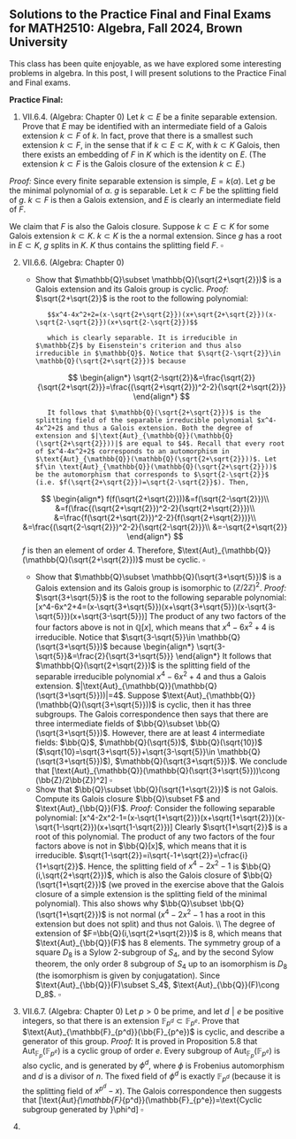 ## Solutions to the Practice Final and Final Exams for MATH2510: Algebra, Fall 2024, Brown University

This class has been quite enjoyable, as we have explored some interesting problems in algebra. In this post, I will present solutions to the Practice Final and Final exams.

<strong>Practice Final: </strong>

1. VII.6.4. (Algebra: Chapter 0) Let $k\subset E$ be a finite separable extension. Prove that $E$ may be identified with an intermediate field of a Galois extension $k\subset F$ of $k$. In fact, prove that there is a smallest such extension $k\subset F$, in the sense that if $k\subset E\subset K$, with $k\subset K$ Galois, then there exists an embedding of $F$ in $K$ which is the identity on $E$. (The extension $k\subset F$ is the Galois closure of the extension $k\subset E$.)

<em>Proof: </em> Since every finite separable extension is simple, $E=k(\alpha)$. Let $g$ be the minimal polynomial of $\alpha$. $g$ is separable. Let $k\subset F$ be the splitting field of $g$. $k\subset F$ is then a Galois extension, and $E$ is clearly an intermediate field of $F$.

We claim that $F$ is also the Galois closure. Suppose $k\subset E\subset K$ for some Galois extension $k\subset K$. $k\subset K$ is the a normal extension. Since $g$ has a root in $E\subset K$, $g$ splits in $K$. $K$ thus contains the splitting field $F$. $\square$

2. VII.6.6. (Algebra: Chapter 0)
   - Show that $\mathbb{Q}\subset \mathbb{Q}(\sqrt{2+\sqrt{2}})$ is a Galois extension and its Galois group is cyclic.
    <em>Proof: </em> $\sqrt{2+\sqrt{2}}$ is the root to the following polynomial:

            $$x^4-4x^2+2=(x-\sqrt{2+\sqrt{2}})(x+\sqrt{2+\sqrt{2}})(x-\sqrt{2-\sqrt{2}})(x+\sqrt{2-\sqrt{2}})$$
     
            which is clearly separable. It is irreducible in $\mathbb{Z}$ by Eisenstein's criterion and thus also irreducible in $\mathbb{Q}$. Notice that $\sqrt{2-\sqrt{2}}\in \mathbb{Q}(\sqrt{2+\sqrt{2}})$ because
     
     $$
            \begin{align*}
                \sqrt{2-\sqrt{2}}&=\frac{\sqrt{2}}{\sqrt{2+\sqrt{2}}}=\frac{(\sqrt{2+\sqrt{2}})^2-2}{\sqrt{2+\sqrt{2}}}
            \end{align*}
     $$
     
            It follows that $\mathbb{Q}(\sqrt{2+\sqrt{2}})$ is the splitting field of the separable irreducible polynomial $x^4-4x^2+2$ and thus a Galois extension. Both the degree of extension and $|\text{Aut}_{\mathbb{Q}}(\mathbb{Q}(\sqrt{2+\sqrt{2}}))|$ are equal to $4$. Recall that every root of $x^4-4x^2+2$ corresponds to an automorphism in $\text{Aut}_{\mathbb{Q}}(\mathbb{Q}(\sqrt{2+\sqrt{2}}))$. Let $f\in \text{Aut}_{\mathbb{Q}}(\mathbb{Q}(\sqrt{2+\sqrt{2}}))$ be the automorphism that corresponds to $\sqrt{2-\sqrt{2}}$ (i.e. $f(\sqrt{2+\sqrt{2}})=\sqrt{2-\sqrt{2}}$). Then,

   $$
            \begin{align*}
                f(f(\sqrt{2+\sqrt{2}}))&=f(\sqrt{2-\sqrt{2}})\\
                &=f(\frac{(\sqrt{2+\sqrt{2}})^2-2}{\sqrt{2+\sqrt{2}}})\\
                &=\frac{f(\sqrt{2+\sqrt{2}})^2-2}{f(\sqrt{2+\sqrt{2}})}\\
                &=\frac{(\sqrt{2-\sqrt{2}})^2-2}{\sqrt{2-\sqrt{2}}}\\
                &=-\sqrt{2+\sqrt{2}}
            \end{align*}
   $$
            $f$ is then an element of order 4. Therefore, $\text{Aut}_{\mathbb{Q}}(\mathbb{Q}(\sqrt{2+\sqrt{2}}))$ must be cyclic. $\square$
   - Show that $\mathbb{Q}\subset \mathbb{Q}(\sqrt{3+\sqrt{5}})$ is a Galois extension and its Galois group is isomorphic to $(\mathbb{Z}/2\mathbb{Z})^2$.
     <em>Proof: </em>  $\sqrt{3+\sqrt{5}}$ is the root to the following separable polynomial:
            \[x^4-6x^2+4=(x-\sqrt{3+\sqrt{5}})(x+\sqrt{3+\sqrt{5}})(x-\sqrt{3-\sqrt{5}})(x+\sqrt{3-\sqrt{5}})\]
            The product of any two factors of the four factors above is not in $\mathbb{Q}[x]$, which means that $x^4-6x^2+4$ is irreducible. Notice that $\sqrt{3-\sqrt{5}}\in \mathbb{Q}(\sqrt{3+\sqrt{5}})$ because
            \begin{align*}
                \sqrt{3-\sqrt{5}}&=\frac{2}{\sqrt{3+\sqrt{5}}}
            \end{align*}
            It follows that $\mathbb{Q}(\sqrt{2+\sqrt{2}})$ is the splitting field of the separable irreducible polynomial $x^4-6x^2+4$ and thus a Galois extension. $|\text{Aut}_{\mathbb{Q}}(\mathbb{Q}(\sqrt{3+\sqrt{5}}))|=4$. Suppose $\text{Aut}_{\mathbb{Q}}(\mathbb{Q}(\sqrt{3+\sqrt{5}}))$ is cyclic, then it has three subgroups. The Galois correspondence then says that there are three intermediate fields of $\bb{Q}\subset \bb{Q}(\sqrt{3+\sqrt{5}})$. However, there are at least 4 intermediate fields: $\bb{Q}$, $\mathbb{Q}(\sqrt{5})$, $\bb{Q}(\sqrt{10})$ ($\sqrt{10}=\sqrt{3+\sqrt{5}}+\sqrt{3-\sqrt{5}}\in \mathbb{Q}(\sqrt{3+\sqrt{5}})$), $\mathbb{Q}(\sqrt{3+\sqrt{5}})$. 
            We conclude that 
            \[\text{Aut}_{\mathbb{Q}}(\mathbb{Q}(\sqrt{3+\sqrt{5}}))\cong (\bb{Z}/2\bb{Z})^2\]
     $\square$
   - Show that $\bb{Q}\subset \bb{Q}(\sqrt{1+\sqrt{2}})$ is not Galois. Compute its Galois closure $\bb{Q}\subset F$ and $\text{Aut}_{\bb{Q}}(F)$.
  <em>Proof: </em>
Consider the following separable polynomial:
            \[x^4-2x^2-1=(x-\sqrt{1+\sqrt{2}})(x+\sqrt{1+\sqrt{2}})(x-\sqrt{1-\sqrt{2}})(x+\sqrt{1-\sqrt{2}})\]
            Clearly $\sqrt{1+\sqrt{2}}$ is a root of this polynomial. The product of any two factors of the four factors above is not in $\bb{Q}[x]$, which means that it is irreducible. $\sqrt{1-\sqrt{2}}=i\sqrt{-1+\sqrt{2}}=\cfrac{i}{1+\sqrt{2}}$. Hence, the splitting field of $x^4-2x^2-1$ is $\bb{Q}(i,\sqrt{2+\sqrt{2}})$, which is also the Galois closure of $\bb{Q}(\sqrt{1+\sqrt{2}})$ (we proved in the exercise above that the Galois closure of a simple extension is the splitting field of the minimal polynomial). This also shows why $\bb{Q}\subset \bb{Q}(\sqrt{1+\sqrt{2}})$ is not normal ($x^4-2x^2-1$ has a root in this extension but does not split) and thus not Galois.
            \\\\
            The degree of extension of $F=\bb{Q}(i,\sqrt{2+\sqrt{2}})$ is 8, which means that $\text{Aut}_{\bb{Q}}(F)$ has 8 elements. The symmetry group of a square $D_8$ is a Sylow 2-subgroup of $S_4$, and by the second Sylow theorem, the only order 8 subgroup of $S_4$ up to an isomorphism is $D_8$ (the isomorphism is given by conjugatation). Since $\text{Aut}_{\bb{Q}}(F)\subset S_4$, $\text{Aut}_{\bb{Q}}(F)\cong D_8$.
   $\square$

4. VII.6.7. (Algebra: Chapter 0) Let $p>0$ be prime, and let $d\mathrel{|}e$ be positive integers, so that there is an extension $\mathbb{F}_{p^d}\subset \mathbb{F}_{p^e}$. Prove that $\text{Aut}_{\mathbb{F}_{p^d}}(\bb{F}_{p^e})$ is cyclic, and describe a generator of this group.
  <em>Proof: </em>
  It is proved in Proposition 5.8 that $\text{Aut}_{\mathbb{F}_{p}}(\mathbb{F}_{p^e})$ is a cyclic group of order $e$. Every subgroup of $\text{Aut}_{\mathbb{F}_{p}}(\mathbb{F}_{p^e})$ is also cyclic, and is generated by $\phi^d$, where $\phi$ is Frobenius automorphism and $d$ is a divisor of $n$. The fixed field of $\phi^d$ is exactly $\mathbb{F}_{p^d}$ (because it is the splitting field of $x^{p^d}-x$). The Galois correspondence then suggests that 
        \[\text{Aut}_{\mathbb{F}_{p^d}}(\mathbb{F}_{p^e})=\text{Cyclic subgroup generated by }\phi^d\]
     $\square$

5. 
